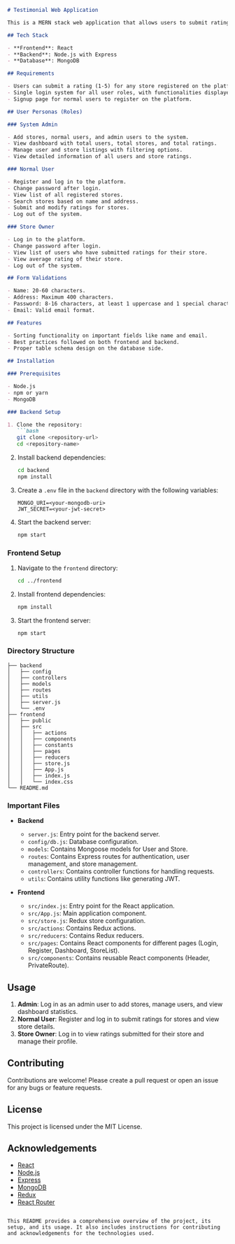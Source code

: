 ```markdown
# Testimonial Web Application

This is a MERN stack web application that allows users to submit ratings for stores registered on the platform. The application supports different user roles: System Admin, Normal User, and Store Owner. Each role has specific functionalities as described below.

## Tech Stack

- **Frontend**: React
- **Backend**: Node.js with Express
- **Database**: MongoDB

## Requirements

- Users can submit a rating (1-5) for any store registered on the platform.
- Single login system for all user roles, with functionalities displayed based on user role.
- Signup page for normal users to register on the platform.

## User Personas (Roles)

### System Admin

- Add stores, normal users, and admin users to the system.
- View dashboard with total users, total stores, and total ratings.
- Manage user and store listings with filtering options.
- View detailed information of all users and store ratings.

### Normal User

- Register and log in to the platform.
- Change password after login.
- View list of all registered stores.
- Search stores based on name and address.
- Submit and modify ratings for stores.
- Log out of the system.

### Store Owner

- Log in to the platform.
- Change password after login.
- View list of users who have submitted ratings for their store.
- View average rating of their store.
- Log out of the system.

## Form Validations

- Name: 20-60 characters.
- Address: Maximum 400 characters.
- Password: 8-16 characters, at least 1 uppercase and 1 special character.
- Email: Valid email format.

## Features

- Sorting functionality on important fields like name and email.
- Best practices followed on both frontend and backend.
- Proper table schema design on the database side.

## Installation

### Prerequisites

- Node.js
- npm or yarn
- MongoDB

### Backend Setup

1. Clone the repository:
   ```bash
   git clone <repository-url>
   cd <repository-name>
   ```

2. Install backend dependencies:
   ```bash
   cd backend
   npm install
   ```

3. Create a `.env` file in the `backend` directory with the following variables:
   ```env
   MONGO_URI=<your-mongodb-uri>
   JWT_SECRET=<your-jwt-secret>
   ```

4. Start the backend server:
   ```bash
   npm start
   ```

### Frontend Setup

1. Navigate to the `frontend` directory:
   ```bash
   cd ../frontend
   ```

2. Install frontend dependencies:
   ```bash
   npm install
   ```

3. Start the frontend server:
   ```bash
   npm start
   ```

### Directory Structure

```
├── backend
│   ├── config
│   ├── controllers
│   ├── models
│   ├── routes
│   ├── utils
│   ├── server.js
│   └── .env
├── frontend
│   ├── public
│   ├── src
│   │   ├── actions
│   │   ├── components
│   │   ├── constants
│   │   ├── pages
│   │   ├── reducers
│   │   ├── store.js
│   │   ├── App.js
│   │   ├── index.js
│   │   └── index.css
└── README.md
```

### Important Files

- **Backend**
  - `server.js`: Entry point for the backend server.
  - `config/db.js`: Database configuration.
  - `models`: Contains Mongoose models for User and Store.
  - `routes`: Contains Express routes for authentication, user management, and store management.
  - `controllers`: Contains controller functions for handling requests.
  - `utils`: Contains utility functions like generating JWT.

- **Frontend**
  - `src/index.js`: Entry point for the React application.
  - `src/App.js`: Main application component.
  - `src/store.js`: Redux store configuration.
  - `src/actions`: Contains Redux actions.
  - `src/reducers`: Contains Redux reducers.
  - `src/pages`: Contains React components for different pages (Login, Register, Dashboard, StoreList).
  - `src/components`: Contains reusable React components (Header, PrivateRoute).

## Usage

1. **Admin**: Log in as an admin user to add stores, manage users, and view dashboard statistics.
2. **Normal User**: Register and log in to submit ratings for stores and view store details.
3. **Store Owner**: Log in to view ratings submitted for their store and manage their profile.

## Contributing

Contributions are welcome! Please create a pull request or open an issue for any bugs or feature requests.

## License

This project is licensed under the MIT License.

## Acknowledgements

- [React](https://reactjs.org/)
- [Node.js](https://nodejs.org/)
- [Express](https://expressjs.com/)
- [MongoDB](https://www.mongodb.com/)
- [Redux](https://redux.js.org/)
- [React Router](https://reactrouter.com/)
```

This README provides a comprehensive overview of the project, its setup, and its usage. It also includes instructions for contributing and acknowledgements for the technologies used.
